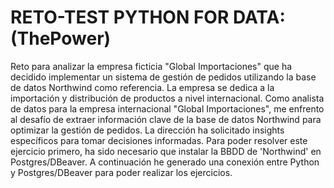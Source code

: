 # RETO-TEST PYTHON FOR DATA: (ThePower)

Reto para analizar la empresa ficticia "Global Importaciones" que ha decidido implementar un sistema de gestión de pedidos utilizando la base de datos Northwind como referencia. La
empresa se dedica a la importación y distribución de productos a nivel internacional.
Como analista de datos para la empresa internacional "Global Importaciones", me enfrento al desafío de extraer información clave de la base de datos Northwind para optimizar la gestión de pedidos.
La dirección ha solicitado insights específicos para tomar decisiones informadas.
Para poder resolver este ejercicio primero, ha sido necesario que instalar la BBDD de 'Northwind' en Postgres/DBeaver. A continuación he generado una conexión entre Python y Postgres/DBeaver para poder realizar los ejercicios.
